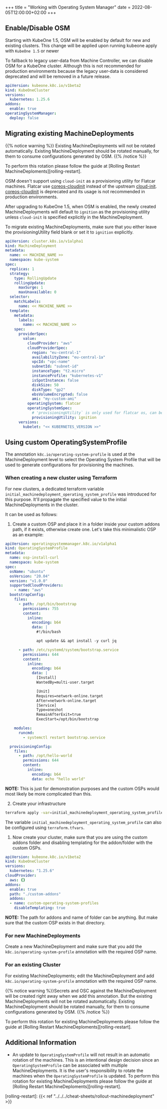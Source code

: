 +++
title = "Working with Operating System Manager"
date = 2022-08-05T12:00:00+02:00
+++

## Enable/Disable OSM

Starting with KubeOne 1.5, OSM will be enabled by default for new and existing clusters. This change will be applied upon running kubeone apply with `KubeOne 1.5` or newer

To fallback to legacy user-data from Machine Controller, we can disable OSM for a KubeOne cluster. Although this is not recommended for production environments because the legacy user-data is considered deprecated and will be removed in a future release.

```yaml
apiVersion: kubeone.k8c.io/v1beta2
kind: KubeOneCluster
versions:
  kubernetes: 1.25.6
addons:
  enable: true
operatingSystemManager:
  deploy: false
```

## Migrating existing MachineDeployments

{{% notice warning %}}
Existing MachineDeployments will not be rotated automatically. Existing MachineDeployment
should be rotated manually, for them to consume configurations generated by OSM.
{{% /notice %}}

To perform this rotation please follow the guide at [Rolling Restart MachineDeploments][rolling-restart].

OSM doesn't support using `cloud-init` as a provisioning utility for Flatcar machines. Flatcar use [coreos-cloudinit](https://github.com/coreos/coreos-cloudinit) instead of the upstream [cloud-init](https://cloud-init.io/). [coreos-cloudinit](https://github.com/coreos/coreos-cloudinit) is deprecated and its usage is not recommended in production environments.

After upgrading to KubeOne 1.5, when OSM is enabled, the newly created MachineDeployments will default to `ignition` as the provisioning utility unless `cloud-init` is specified explicitly in the MachineDeployment.

To migrate existing MachineDeployments, make sure that you either leave the provisioningUtility field blank or set it to `ignition` explicitly.

```yaml
apiVersion: cluster.k8s.io/v1alpha1
kind: MachineDeployment
metadata:
  name: << MACHINE_NAME >>
  namespace: kube-system
spec:
  replicas: 1
  strategy:
    type: RollingUpdate
    rollingUpdate:
      maxSurge: 1
      maxUnavailable: 0
  selector:
    matchLabels:
      name: << MACHINE_NAME >>
  template:
    metadata:
      labels:
        name: << MACHINE_NAME >>
    spec:
      providerSpec:
        value:
          cloudProvider: "aws"
          cloudProviderSpec:
            region: "eu-central-1"
            availabilityZone: "eu-central-1a"
            vpcId: "vpc-name"
            subnetId: "subnet-id"
            instanceType: "t2.micro"
            instanceProfile: "kubernetes-v1"
            isSpotInstance: false
            diskSize: 50
            diskType: "gp2"
            ebsVolumeEncrypted: false
            ami: "my-custom-ami"
          operatingSystem: flatcar
          operatingSystemSpec:
            # 'provisioningUtility` is only used for flatcar os, can be set to ignition or cloud-init. Defaults to ignition.
            provisioningUtility: ignition
      versions:
        kubelet: "<< KUBERNETES_VERSION >>"
```

## Using custom OperatingSystemProfile

The annotation `k8c.io/operating-system-profile` is used at the MachineDeployment level to select the Operating System Profile that will be used to generate configurations for provisioning the machines.

### When creating a new cluster using Terraform

For new clusters, a dedicated terraform variable `initial_machinedeployment_operating_system_profile` was introduced for this purpose. It'll propagate the specified value to the initial MachineDeployments in the cluster.

It can be used as follows:

1. Create a custom OSP and place it in a folder inside your custom addons path, if it exists, otherwise create one. Let's take this minimalistic OSP as an example:

```yaml
apiVersion: operatingsystemmanager.k8c.io/v1alpha1
kind: OperatingSystemProfile
metadata:
  name: osp-install-curl
  namespace: kube-system
spec:
  osName: "ubuntu"
  osVersion: "20.04"
  version: "v1.0.0"
  supportedCloudProviders:
    - name: "aws"
  bootstrapConfig:
    files:
      - path: /opt/bin/bootstrap
        permissions: 755
        content:
          inline:
            encoding: b64
            data: |
              #!/bin/bash

              apt update && apt install -y curl jq

      - path: /etc/systemd/system/bootstrap.service
        permissions: 644
        content:
          inline:
            encoding: b64
            data: |
              [Install]
              WantedBy=multi-user.target

              [Unit]
              Requires=network-online.target
              After=network-online.target
              [Service]
              Type=oneshot
              RemainAfterExit=true
              ExecStart=/opt/bin/bootstrap

    modules:
      runcmd:
        - systemctl restart bootstrap.service

  provisioningConfig:
    files:
      - path: /opt/hello-world
        permissions: 644
        content:
          inline:
            encoding: b64
            data: echo "hello world"
```

**NOTE:** This is just for demonstration purposes and the custom OSPs would most likely be more complicated than this.

2. Create your infrastructure

```bash
terraform apply -var=initial_machinedeployment_operating_system_profile=osp-install-curl
```

The variable `initial_machinedeployment_operating_system_profile` can also be configured using `terraform.tfvars`.

1. Now create your cluster, make sure that you are using the custom addons folder and disabling templating for the addon/folder with the custom OSPs.

```yaml
apiVersion: kubeone.k8c.io/v1beta2
kind: KubeOneCluster
versions:
  kubernetes: "1.25.6"
cloudProvider:
  aws: {}
addons:
  enable: true
  path: "./custom-addons"
  addons:
  - name: custom-operating-system-profiles
    disableTemplating: true

```

**NOTE:** The path for addons and name of folder can be anything. But make sure that the custom OSP exists in that directory.

### For new MachineDeployments

Create a new MachineDeployment and make sure that you add the `k8c.io/operating-system-profile` annotation with the required OSP name.

### For an existing Cluster

For existing MachineDeployments; edit the MachineDeployment and add `k8c.io/operating-system-profile` annotation with the required OSP name.

{{% notice warning %}}Secrets and OSC against the MachineDeployment will be created right away when we add this annotation. But the existing MachineDeployments will not be rotated automatically.
Existing MachineDeployment should be rotated manually, for them to consume configurations generated by OSM.
{{% /notice %}}

To perform this rotation for existing MachineDeployments please follow the guide at [Rolling Restart MachineDeploments][rolling-restart].

## Additional Information

- An update to `OperatingSystemProfile` will not result in an automatic rotation of the machines. This is an intentional design decision since an `OperatingSystemProfile` can be associated with multiple MachineDeployments. It is the user's responsibility to rotate the machines when the `OperatingSystemProfile` is updated. To perform this rotation for existing MachineDeployments please follow the guide at [Rolling Restart MachineDeploments][rolling-restart].

[rolling-restart]: {{< ref "../../../cheat-sheets/rollout-machinedeployment" >}}
